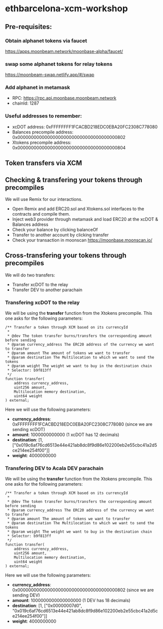 # ethbarcelona-xcm-workshop

## Pre-requisites:

### Obtain alphanet tokens via faucet
https://apps.moonbeam.network/moonbase-alpha/faucet/

### swap some alphanet tokens for relay tokens
https://moonbeam-swap.netlify.app/#/swap

### Add alphanet in metamask
- RPC: https://rpc.api.moonbase.moonbeam.network
- chainId: 1287

### Useful addresses to remember:
- xcDOT address: 0xFFFFFFFF1FCACBD218EDC0EBA20FC2308C778080
- Balances precompile address: 0x0000000000000000000000000000000000000802
- Xtokens precompile address: 0x0000000000000000000000000000000000000804

## Token transfers via XCM

## Checking & transfering your tokens through precompiles
We will use Remix for our interactions.
- Open Remix and add ERC20.sol and Xtokens.sol interfaces to the contracts and compile them.
- Inject web3 provider through metamask and load ERC20 at the xcDOT & Balances address
- Check your balance by clicking balanceOf
- Transfer to another account by clicking transfer
- Check your transaction in moonscan https://moonbase.moonscan.io/

## Cross-transfering your tokens through precompiles
We will do two transfers:
- Transfer xcDOT to the relay
- Transfer DEV to another parachain

### Transfering xcDOT to the relay
We will be using the **transfer** function from the Xtokens precompile. This one asks for the following parameters:

    /** Transfer a token through XCM based on its currencyId
     *
     * @dev The token transfer burns/transfers the corresponding amount before sending
     * @param currency_address The ERC20 address of the currency we want to transfer
     * @param amount The amount of tokens we want to transfer
     * @param destination The Multilocation to which we want to send the tokens
     * @param weight The weight we want to buy in the destination chain
     * Selector: b9f813ff
     */
    function transfer(
        address currency_address,
        uint256 amount,
        Multilocation memory destination,
        uint64 weight
    ) external;

Here we will use the following parameters:
- **currency_address**: 0xFFFFFFFF1FCACBD218EDC0EBA20FC2308C778080 (since we are sending xcDOT)
- **amount**: 1000000000000 (1 xcDOT has 12 decimals)
- **destination**: [1, ["0x019c6af76cd6513e44e421ab8dc8f9d86e102200eb2e55cbc41a2d5ce214ee254f00"]]
- **weight**: 4000000000

### Transfering DEV to Acala DEV parachain
We will be using the **transfer** function from the Xtokens precompile. This one asks for the following parameters:

    /** Transfer a token through XCM based on its currencyId
     *
     * @dev The token transfer burns/transfers the corresponding amount before sending
     * @param currency_address The ERC20 address of the currency we want to transfer
     * @param amount The amount of tokens we want to transfer
     * @param destination The Multilocation to which we want to send the tokens
     * @param weight The weight we want to buy in the destination chain
     * Selector: b9f813ff
     */
    function transfer(
        address currency_address,
        uint256 amount,
        Multilocation memory destination,
        uint64 weight
    ) external;

Here we will use the following parameters:
- **currency_address**: 0x0000000000000000000000000000000000000802 (since we are sending DEV)
- **amount**: 1000000000000000000 (1 DEV has 18 decimals)
- **destination**: [1, ["0x00000007d0", "0x019c6af76cd6513e44e421ab8dc8f9d86e102200eb2e55cbc41a2d5ce214ee254f00"]]
- **weight**: 4000000000